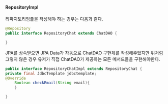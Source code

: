 #### RepositoryImpl

리파지토리임플을 작성해야 하는 경우는 다음과 같다.

```java
@Repository
public interface RepositoryChat extends ChatDAO {

}
```

JPA를 상속받으면 JPA Data가 자동으로 ChatDAO 구현체를 작성해주었지만 위처럼 그렇지 않은 경우 유저가 직접 ChatDAO가 제공하는 모든 메서드들을 구현해야한다.

```java
public interface RepositoryChatImpl extends RepositoryChat {
private final JdbcTemplate jdbctemplate;
@Override
	Boolean checkEmail(String email){
	}

}
```